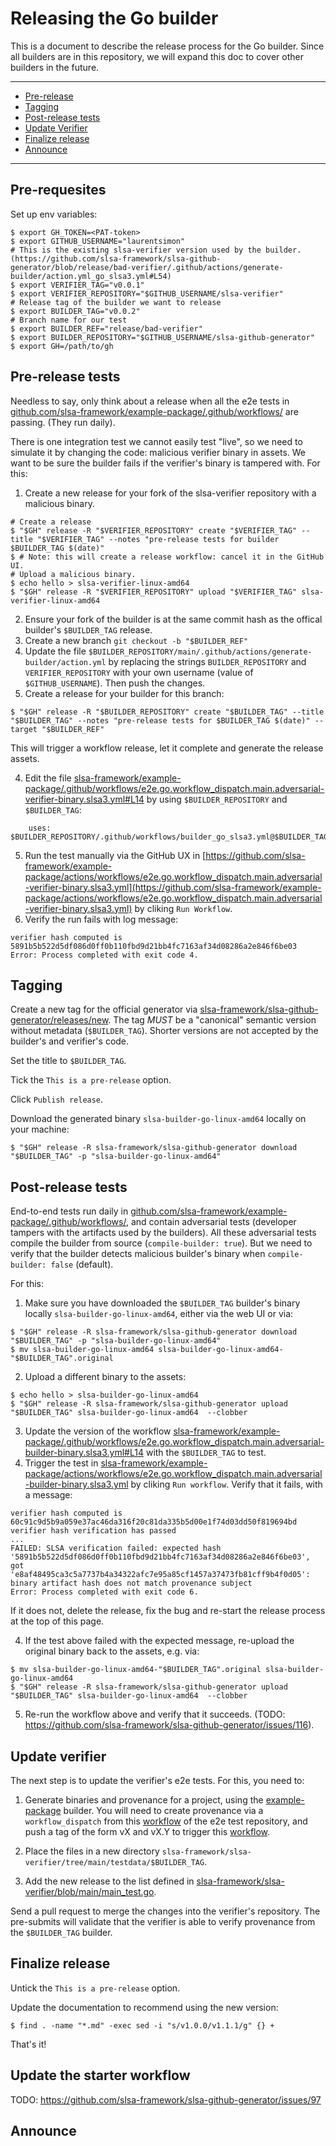 # Releasing the Go builder

This is a  document to describe the release process for the Go builder. Since all builders are in this repository, we will expand this doc to cover other builders in the future.

---

- [Pre-release](#pre-release-tests)
- [Tagging](#tagging)
- [Post-release tests](#post-release-tests)
- [Update Verifier](#update-verifier)
- [Finalize release](#finalize-release)
- [Announce](#announce)

---

## Pre-requesites

Set up env variables:
```
$ export GH_TOKEN=<PAT-token>
$ export GITHUB_USERNAME="laurentsimon"
# This is the existing slsa-verifier version used by the builder. (https://github.com/slsa-framework/slsa-github-generator/blob/release/bad-verifier/.github/actions/generate-builder/action.yml_go_slsa3.yml#L54)
$ export VERIFIER_TAG="v0.0.1" 
$ export VERIFIER_REPOSITORY="$GITHUB_USERNAME/slsa-verifier"
# Release tag of the builder we want to release
$ export BUILDER_TAG="v0.0.2" 
# Branch name for our test
$ export BUILDER_REF="release/bad-verifier"
$ export BUILDER_REPOSITORY="$GITHUB_USERNAME/slsa-github-generator"
$ export GH=/path/to/gh
```

## Pre-release tests

Needless to say, only think about a release when all the e2e tests in [github.com/slsa-framework/example-package/.github/workflows/](github.com/slsa-framework/example-package/.github/workflows/) are passing. (They run daily).

There is one integration test we cannot easily test "live", so we need to simulate it by changing the code: malicious verifier binary in assets. We want to be sure the builder fails if the verifier's binary is tampered with. For this:

1. Create a new release for your fork of the slsa-verifier repository with a malicious binary. 
```
# Create a release
$ "$GH" release -R "$VERIFIER_REPOSITORY" create "$VERIFIER_TAG" --title "$VERIFIER_TAG" --notes "pre-release tests for builder $BUILDER_TAG $(date)"
$ # Note: this will create a release workflow: cancel it in the GitHub UI.
# Upload a malicious binary.
$ echo hello > slsa-verifier-linux-amd64
$ "$GH" release -R "$VERIFIER_REPOSITORY" upload "$VERIFIER_TAG" slsa-verifier-linux-amd64
```
2. Ensure your fork of the builder is at the same commit hash as the offical builder's `$BUILDER_TAG` release.
3. Create a new branch `git checkout -b "$BUILDER_REF"`
4. Update the file `$BUILDER_REPOSITORY/main/.github/actions/generate-builder/action.yml` by replacing the strings `BUILDER_REPOSITORY` and `VERIFIER_REPOSITORY` with your own username (value of `$GITHUB_USERNAME`). Then push the changes.
3. Create a release for your builder for this branch:
```
$ "$GH" release -R "$BUILDER_REPOSITORY" create "$BUILDER_TAG" --title "$BUILDER_TAG" --notes "pre-release tests for $BUILDER_TAG $(date)" --target "$BUILDER_REF"
```
This will trigger a workflow release, let it complete and generate the release assets.

4. Edit the file [slsa-framework/example-package/.github/workflows/e2e.go.workflow_dispatch.main.adversarial-verifier-binary.slsa3.yml#L14](https://github.com/slsa-framework/example-package/blob/main/.github/workflows/e2e.go.workflow_dispatch.main.adversarial-verifier-binary.slsa3.yml#L14) by using `$BUILDER_REPOSITORY` and `$BUILDER_TAG`:
```
    uses: $BUILDER_REPOSITORY/.github/workflows/builder_go_slsa3.yml@$BUILDER_TAG
```
5. Run the test manually via the GitHub UX in [https://github.com/slsa-framework/example-package/actions/workflows/e2e.go.workflow_dispatch.main.adversarial-verifier-binary.slsa3.yml](https://github.com/slsa-framework/example-package/actions/workflows/e2e.go.workflow_dispatch.main.adversarial-verifier-binary.slsa3.yml) by cliking `Run Workflow`.
6. Verify the run fails with log message:
```
verifier hash computed is 5891b5b522d5df086d0ff0b110fbd9d21bb4fc7163af34d08286a2e846f6be03
Error: Process completed with exit code 4.
```

## Tagging

Create a new tag for the official generator via [slsa-framework/slsa-github-generator/releases/new](https://github.com/slsa-framework/slsa-github-generator/releases/new). 
The tag *MUST* be a "canonical" semantic version without metadata (`$BUILDER_TAG`). Shorter versions are not accepted by the builder's and verifier's code. 

Set the title to `$BUILDER_TAG`.

Tick the `This is a pre-release` option.

Click `Publish release`.

Download the generated binary `slsa-builder-go-linux-amd64` locally on your machine:
```
$ "$GH" release -R slsa-framework/slsa-github-generator download "$BUILDER_TAG" -p "slsa-builder-go-linux-amd64"
```

## Post-release tests

End-to-end tests run daily in [github.com/slsa-framework/example-package/.github/workflows/](github.com/slsa-framework/example-package/.github/workflows/), and contain adversarial tests (developer tampers with the artifacts used by the builders). All these adversarial tests compile the builder from source (`compile-builder: true`). But we need to verify that the builder detects malicious builder's binary when `compile-builder: false` (default).

For this:
1. Make sure you have downloaded the `$BUILDER_TAG` builder's binary locally `slsa-builder-go-linux-amd64`, either via the web UI or via:
```
$ "$GH" release -R slsa-framework/slsa-github-generator download "$BUILDER_TAG" -p "slsa-builder-go-linux-amd64"
$ mv slsa-builder-go-linux-amd64 slsa-builder-go-linux-amd64-"$BUILDER_TAG".original
```
2. Upload a different binary to the assets:
```
$ echo hello > slsa-builder-go-linux-amd64
$ "$GH" release -R slsa-framework/slsa-github-generator upload "$BUILDER_TAG" slsa-builder-go-linux-amd64  --clobber
```
3. Update the version of the workflow [slsa-framework/example-package/.github/workflows/e2e.go.workflow_dispatch.main.adversarial-builder-binary.slsa3.yml#L14](https://github.com/slsa-framework/example-package/blob/main/.github/workflows/e2e.go.workflow_dispatch.main.adversarial-builder-binary.slsa3.yml#L14) with the `$BUILDER_TAG` to test.
4. Trigger the test in [slsa-framework/example-package/actions/workflows/e2e.go.workflow_dispatch.main.adversarial-builder-binary.slsa3.yml](https://github.com/slsa-framework/example-package/actions/workflows/e2e.go.workflow_dispatch.main.adversarial-builder-binary.slsa3.yml) by cliking `Run workflow`. Verify that it fails, with a message:
```
verifier hash computed is 60c91c9d5b9a059e37ac46da316f20c81da335b5d00e1f74d03dd50f819694bd
verifier hash verification has passed
...
FAILED: SLSA verification failed: expected hash '5891b5b522d5df086d0ff0b110fbd9d21bb4fc7163af34d08286a2e846f6be03', got 'e8af48495ca3c5a7737b4a34322afc7e95a85cf1457a37473fb81cff9b4f0d05': binary artifact hash does not match provenance subject
Error: Process completed with exit code 6.
```

If it does not, delete the release, fix the bug and re-start the release process at the top of this page.

4. If the test above failed with the expected message, re-upload the original binary back to the assets, e.g. via:
```
$ mv slsa-builder-go-linux-amd64-"$BUILDER_TAG".original slsa-builder-go-linux-amd64
$ "$GH" release -R slsa-framework/slsa-github-generator upload "$BUILDER_TAG" slsa-builder-go-linux-amd64  --clobber
```

5. Re-run the workflow above and verify that it succeeds. (TODO: https://github.com/slsa-framework/slsa-github-generator/issues/116).

## Update verifier

The next step is to update the verifier's e2e tests. For this, you need to:

1. Generate binaries and provenance for a project, using the [example-package](https://github.com/slsa-framework/example-package) builder. You will need to create provenance via a `workflow_dispatch` from this [workflow](https://github.com/slsa-framework/example-package/blob/main/.github/workflows/e2e.go.workflow_dispatch.main.config-noldflags.slsa3.yml) of the e2e test repository, and push a tag of the form vX and vX.Y to trigger this [workflow](https://github.com/slsa-framework/example-package/blob/main/.github/workflows/e2e.go.tag.main.config-ldflags-assets.major.slsa3.yml).

2. Place the files in a new directory `slsa-framework/slsa-verifier/tree/main/testdata/$BUILDER_TAG`.

3. Add the new release to the list defined in [slsa-framework/slsa-verifier/blob/main/main_test.go](https://github.com/slsa-framework/slsa-verifier/blob/main/main_test.go).

Send a pull request to merge the changes into the verifier's repository. The pre-submits will validate that the verifier is able to verify provenance from the `$BUILDER_TAG` builder.

## Finalize release

Untick the `This is a pre-release` option. 

Update the documentation to recommend using the new version:

```shell
$ find . -name "*.md" -exec sed -i "s/v1.0.0/v1.1.1/g" {} +
```

That's it!

## Update the starter workflow

TODO: https://github.com/slsa-framework/slsa-github-generator/issues/97

## Announce

<!-- TODO(release): Provide details -->
